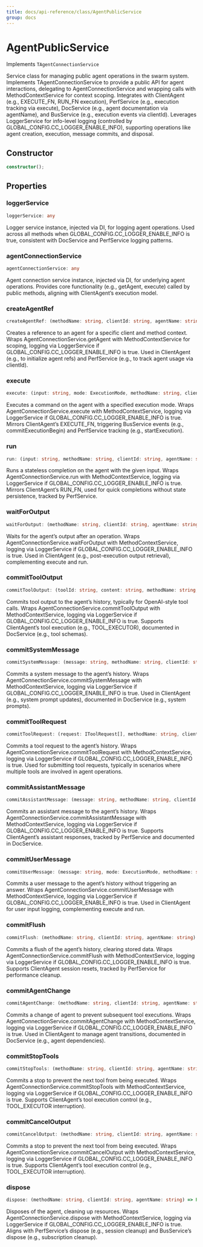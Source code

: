 ```yaml
---
title: docs/api-reference/class/AgentPublicService
group: docs
---
```


# AgentPublicService

Implements `TAgentConnectionService`

Service class for managing public agent operations in the swarm system.
Implements TAgentConnectionService to provide a public API for agent interactions, delegating to AgentConnectionService and wrapping calls with MethodContextService for context scoping.
Integrates with ClientAgent (e.g., EXECUTE_FN, RUN_FN execution), PerfService (e.g., execution tracking via execute), DocService (e.g., agent documentation via agentName), and BusService (e.g., execution events via clientId).
Leverages LoggerService for info-level logging (controlled by GLOBAL_CONFIG.CC_LOGGER_ENABLE_INFO), supporting operations like agent creation, execution, message commits, and disposal.

## Constructor

```ts
constructor();
```

## Properties

### loggerService

```ts
loggerService: any
```

Logger service instance, injected via DI, for logging agent operations.
Used across all methods when GLOBAL_CONFIG.CC_LOGGER_ENABLE_INFO is true, consistent with DocService and PerfService logging patterns.

### agentConnectionService

```ts
agentConnectionService: any
```

Agent connection service instance, injected via DI, for underlying agent operations.
Provides core functionality (e.g., getAgent, execute) called by public methods, aligning with ClientAgent’s execution model.

### createAgentRef

```ts
createAgentRef: (methodName: string, clientId: string, agentName: string) => Promise<ClientAgent | ClientOperator>
```

Creates a reference to an agent for a specific client and method context.
Wraps AgentConnectionService.getAgent with MethodContextService for scoping, logging via LoggerService if GLOBAL_CONFIG.CC_LOGGER_ENABLE_INFO is true.
Used in ClientAgent (e.g., to initialize agent refs) and PerfService (e.g., to track agent usage via clientId).

### execute

```ts
execute: (input: string, mode: ExecutionMode, methodName: string, clientId: string, agentName: string) => Promise<void>
```

Executes a command on the agent with a specified execution mode.
Wraps AgentConnectionService.execute with MethodContextService, logging via LoggerService if GLOBAL_CONFIG.CC_LOGGER_ENABLE_INFO is true.
Mirrors ClientAgent’s EXECUTE_FN, triggering BusService events (e.g., commitExecutionBegin) and PerfService tracking (e.g., startExecution).

### run

```ts
run: (input: string, methodName: string, clientId: string, agentName: string) => Promise<string>
```

Runs a stateless completion on the agent with the given input.
Wraps AgentConnectionService.run with MethodContextService, logging via LoggerService if GLOBAL_CONFIG.CC_LOGGER_ENABLE_INFO is true.
Mirrors ClientAgent’s RUN_FN, used for quick completions without state persistence, tracked by PerfService.

### waitForOutput

```ts
waitForOutput: (methodName: string, clientId: string, agentName: string) => Promise<string>
```

Waits for the agent’s output after an operation.
Wraps AgentConnectionService.waitForOutput with MethodContextService, logging via LoggerService if GLOBAL_CONFIG.CC_LOGGER_ENABLE_INFO is true.
Used in ClientAgent (e.g., post-execution output retrieval), complementing execute and run.

### commitToolOutput

```ts
commitToolOutput: (toolId: string, content: string, methodName: string, clientId: string, agentName: string) => Promise<void>
```

Commits tool output to the agent’s history, typically for OpenAI-style tool calls.
Wraps AgentConnectionService.commitToolOutput with MethodContextService, logging via LoggerService if GLOBAL_CONFIG.CC_LOGGER_ENABLE_INFO is true.
Supports ClientAgent’s tool execution (e.g., TOOL_EXECUTOR), documented in DocService (e.g., tool schemas).

### commitSystemMessage

```ts
commitSystemMessage: (message: string, methodName: string, clientId: string, agentName: string) => Promise<void>
```

Commits a system message to the agent’s history.
Wraps AgentConnectionService.commitSystemMessage with MethodContextService, logging via LoggerService if GLOBAL_CONFIG.CC_LOGGER_ENABLE_INFO is true.
Used in ClientAgent (e.g., system prompt updates), documented in DocService (e.g., system prompts).

### commitToolRequest

```ts
commitToolRequest: (request: IToolRequest[], methodName: string, clientId: string, agentName: string) => Promise<string[]>
```

Commits a tool request to the agent’s history.
Wraps AgentConnectionService.commitToolRequest with MethodContextService, logging via LoggerService if GLOBAL_CONFIG.CC_LOGGER_ENABLE_INFO is true.
Used for submitting tool requests, typically in scenarios where multiple tools are involved in agent operations.

### commitAssistantMessage

```ts
commitAssistantMessage: (message: string, methodName: string, clientId: string, agentName: string) => Promise<void>
```

Commits an assistant message to the agent’s history.
Wraps AgentConnectionService.commitAssistantMessage with MethodContextService, logging via LoggerService if GLOBAL_CONFIG.CC_LOGGER_ENABLE_INFO is true.
Supports ClientAgent’s assistant responses, tracked by PerfService and documented in DocService.

### commitUserMessage

```ts
commitUserMessage: (message: string, mode: ExecutionMode, methodName: string, clientId: string, agentName: string) => Promise<void>
```

Commits a user message to the agent’s history without triggering an answer.
Wraps AgentConnectionService.commitUserMessage with MethodContextService, logging via LoggerService if GLOBAL_CONFIG.CC_LOGGER_ENABLE_INFO is true.
Used in ClientAgent for user input logging, complementing execute and run.

### commitFlush

```ts
commitFlush: (methodName: string, clientId: string, agentName: string) => Promise<void>
```

Commits a flush of the agent’s history, clearing stored data.
Wraps AgentConnectionService.commitFlush with MethodContextService, logging via LoggerService if GLOBAL_CONFIG.CC_LOGGER_ENABLE_INFO is true.
Supports ClientAgent session resets, tracked by PerfService for performance cleanup.

### commitAgentChange

```ts
commitAgentChange: (methodName: string, clientId: string, agentName: string) => Promise<void>
```

Commits a change of agent to prevent subsequent tool executions.
Wraps AgentConnectionService.commitAgentChange with MethodContextService, logging via LoggerService if GLOBAL_CONFIG.CC_LOGGER_ENABLE_INFO is true.
Used in ClientAgent to manage agent transitions, documented in DocService (e.g., agent dependencies).

### commitStopTools

```ts
commitStopTools: (methodName: string, clientId: string, agentName: string) => Promise<void>
```

Commits a stop to prevent the next tool from being executed.
Wraps AgentConnectionService.commitStopTools with MethodContextService, logging via LoggerService if GLOBAL_CONFIG.CC_LOGGER_ENABLE_INFO is true.
Supports ClientAgent’s tool execution control (e.g., TOOL_EXECUTOR interruption).

### commitCancelOutput

```ts
commitCancelOutput: (methodName: string, clientId: string, agentName: string) => Promise<void>
```

Commits a stop to prevent the next tool from being executed.
Wraps AgentConnectionService.commitCancelOutput with MethodContextService, logging via LoggerService if GLOBAL_CONFIG.CC_LOGGER_ENABLE_INFO is true.
Supports ClientAgent’s tool execution control (e.g., TOOL_EXECUTOR interruption).

### dispose

```ts
dispose: (methodName: string, clientId: string, agentName: string) => Promise<void>
```

Disposes of the agent, cleaning up resources.
Wraps AgentConnectionService.dispose with MethodContextService, logging via LoggerService if GLOBAL_CONFIG.CC_LOGGER_ENABLE_INFO is true.
Aligns with PerfService’s dispose (e.g., session cleanup) and BusService’s dispose (e.g., subscription cleanup).
